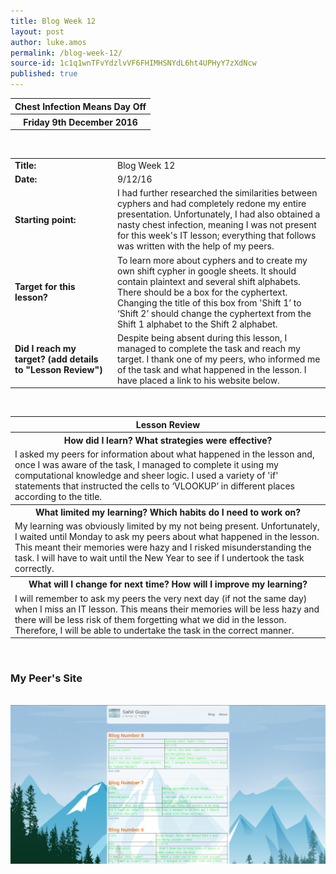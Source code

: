 ```yaml
---
title: Blog Week 12
layout: post
author: luke.amos
permalink: /blog-week-12/
source-id: 1c1q1wnTFvYdzlvVF6FHIMHSNYdL6ht4UPHyY7zXdNcw
published: true
---
```

<table class="title1">
<tr>
<th><strong>Chest Infection Means Day Off</strong></th>
</tr>
<tr>
<th><strong>Friday 9th December 2016</strong></th>
</tr>
</table>
<br />

<table>
  <tr>
  <td style="width: 150px;"><strong>Title:</strong></td>
    <td>Blog Week 12</td>
  </tr>
  <tr>
  <td style="width: 150px;"><strong>Date:</strong></td>
    <td>9/12/16</td>
  </tr>
  <tr>
  <td style="width: 150px;"><strong>Starting point:</strong></td>
    <td>I had further researched the similarities between cyphers and had completely redone my entire presentation. Unfortunately, I had also obtained a nasty chest infection, meaning I was not present for this week's IT lesson; everything that follows was written with the help of my peers.</td>
  </tr>
  <tr>
    <td style="width: 150px;"><strong>Target for this lesson?</strong></td>
    <td>To learn more about cyphers and to create my own shift cypher in google sheets. It should contain plaintext and several shift alphabets. There should be a box for the cyphertext. Changing the title of this box from 'Shift 1’ to ‘Shift 2’ should change the cyphertext from the Shift 1 alphabet to the Shift 2 alphabet.</td>
  </tr>
  <tr>
    <td style="width: 150px;"><strong>Did I reach my target? 
    (add details to "Lesson Review")</strong></td>
    <td>Despite being absent during this lesson, I managed to complete the task and reach my target. I thank one of my peers, who informed me of the task and what happened in the lesson. I have placed a link to his website below.</td>
  </tr>
</table>
<br />

<table>
  <tr>
  <th><strong>Lesson Review</strong></th>
  </tr>
  <tr>
  <th><strong>How did I learn? What strategies were effective?</strong></th>
  </tr>
  <tr>
    <td>I asked my peers for information about what happened in the lesson and, once I was aware of the task, I managed to complete it using my computational knowledge and sheer logic. I used a variety of 'if' statements that instructed the cells to ‘VLOOKUP’ in different places according to the title. </td>
  </tr>
  <tr>
  <th><strong>What limited my learning? Which habits do I need to work on?</strong></th>
  </tr>
  <tr>
    <td>My learning was obviously limited by my not being present. Unfortunately, I waited until Monday to ask my peers about what happened in the lesson. This meant their memories were hazy and I risked misunderstanding the task. I will have to wait until the New Year to see if I undertook the task correctly.</td>
  </tr>
  <tr>
  <th><strong>What will I change for next time? How will I improve my learning?</strong></th>
  </tr>
  <tr>
    <td>I will remember to ask my peers the very next day (if not the same day) when I miss an IT lesson. This means their memories will be less hazy and there will be less risk of them forgetting what we did in the lesson. Therefore, I will be able to undertake the task in the correct manner.</td>
  </tr>
</table>
<br />
<h3>My Peer's Site</h3>
<br />
<img class="sahil" href="https://bubbleguppy99.github.io/" src="/images/sahil-site.png" />
<br />
